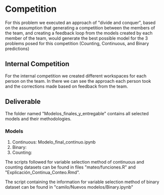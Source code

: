 # Competition

For this problem we executed an approach of "divide and conquer", based on the assumption that generating a competition between the members of the team, and creating a feedback loop from the models created by each member of the team, would generate the best possible model for the 3 problems posed for this competition (Counting, Continuous, and Binary predictions)

## Internal Competition

For the internal competition we created different workspaces for each person on the team. In there we can see the approach each person took and the corrections made based on feedback from the team.

## Deliverable

The folder named "Modelos_finales_y_entregable" contains all selected models and their methodologies.

### Models

1. Continuous: Modelo_final_continuo.ipynb
2. Binary: 
3. Counting:

The scripts followed for variable selection method of continuous and counting datasets can be found in files "mateo/funciones.R" and "Explicación_Continua_Conteo.Rmd".

The script containing the information for variable selection method of binary dataset can be found in "camilo/Nuevos modelos/Binary.ipynb"
